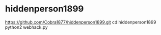 # hiddenperson1899
https://github.com/Cobra1877/hiddenperson1899.git
cd hiddenperson1899
python2 webhack.py
